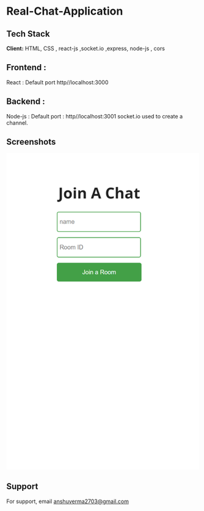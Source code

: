 
# Real-Chat-Application





## Tech Stack

**Client:** HTML, CSS , react-js ,socket.io ,express, node-js , cors

## Frontend :
React : Default port http//localhost:3000


## Backend : 
Node-js : Default port : http//localhost:3001
socket.io used to create a channel. 

## Screenshots

![App Screenshot](/img/loginpage.png)



## Support

For support, email anshuverma2703@gmail.com 

